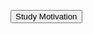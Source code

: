 [<button>Study Motivation</button>](https://sandun-mihiranga2.github.io/studymotivation.github.io/)
